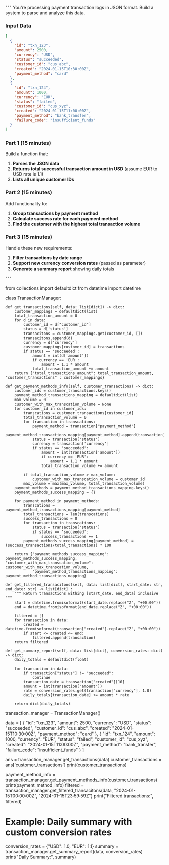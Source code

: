 """
You're processing payment transaction logs in JSON format. Build a system to parse and analyze this data.

### Input Data

```json
[
  {
    "id": "txn_123",
    "amount": 2500,
    "currency": "USD",
    "status": "succeeded",
    "customer_id": "cus_abc",
    "created": "2024-01-15T10:30:00Z",
    "payment_method": "card"
  },
  {
    "id": "txn_124",
    "amount": 1000,
    "currency": "EUR",
    "status": "failed",
    "customer_id": "cus_xyz",
    "created": "2024-01-15T11:00:00Z",
    "payment_method": "bank_transfer",
    "failure_code": "insufficient_funds"
  }
]
```

### Part 1 (15 minutes)

Build a function that:

1. **Parses the JSON data**
2. **Returns total successful transaction amount in USD** (assume EUR to USD rate is 1.1)
3. **Lists all unique customer IDs**

### Part 2 (15 minutes)

Add functionality to:

1. **Group transactions by payment method**
2. **Calculate success rate for each payment method**
3. **Find the customer with the highest total transaction volume**

### Part 3 (15 minutes)

Handle these new requirements:

1. **Filter transactions by date range**
2. **Support new currency conversion rates** (passed as parameter)
3. **Generate a summary report** showing daily totals

"""

from collections import defaultdict
from datetime import datetime

class TransactionManager:

    def get_transactions(self, data: list[dict]) -> dict:
        customer_mappings = defaultdict(list)
        total_transaction_amount = 0
        for d in data:
            customer_id = d["customer_id"]
            status = d['status']
            transacitons = customer_mappings.get(customer_id, [])
            transacitons.append(d)
            currency = d['currency']
            customer_mappings[customer_id] = transacitons
            if status == 'succeeded':
                amount = int(d['amount'])
                if currency == 'EUR':
                    amount = 1.1 * amount
                total_transaction_amount += amount
        return {"total_transactions_amount": total_transaction_amount, "customer_transactions" : customer_mappings}

    def get_payment_methods_info(self, customer_transactions) -> dict:
        customer_ids = customer_transactions.keys()
        payment_method_transactions_mapping = defaultdict(list)
        max_volume = 0
        customer_with_max_transcation_volume = None
        for customer_id in customer_ids:
            transcations = customer_transactions[customer_id]
            total_transaction_volume = 0
            for transaction in transcations:
                payment_method = transaction["payment_method"]
                payment_method_transactions_mapping[payment_method].append(transaction)
                status = transaction['status']
                currency = transaction['currency']
                if status == 'succeeded':
                    amount = int(transaction['amount'])
                    if currency == 'EUR':
                        amount = 1.1 * amount
                    total_transaction_volume += amount

            if total_transaction_volume > max_volume:
                customer_with_max_transcation_volume = customer_id
            max_volume = max(max_volume, total_transaction_volume)
        payment_methods = payment_method_transactions_mapping.keys()
        payment_methods_success_mapping = {}

        for payment_method in payment_methods:
            transcations = payment_method_transactions_mapping[payment_method]
            total_transactions = len(transcations)
            success_transactions = 0
            for transaction in transcations:
                status = transaction['status']
                if status == 'succeeded':
                    success_transactions += 1
            payment_methods_success_mapping[payment_method] = (success_transactions/total_transactions) * 100

        return {"payment_methods_success_mapping": payment_methods_success_mapping, "customer_with_max_transcation_volume": customer_with_max_transcation_volume,
                "payment_method_transactions_mapping": payment_method_transactions_mapping}

    def get_filtered_transacitons(self, data: list[dict], start_date: str, end_date: str) -> list[dict] :
        """ Return transactions withing [start_date, end_data] inclusive """
        start = datetime.fromisoformat(start_date.replace("Z", "+00:00"))
        end = datetime.fromisoformat(end_date.replace("Z", "+00:00"))

        filtered = []
        for transaction in data:
            created = datetime.fromisoformat(transaction["created"].replace("Z", "+00:00"))
            if start <= created <= end:
                filtered.append(transaction)
        return filtered

    def get_summary_report(self, data: list[dict], conversion_rates: dict) -> dict:
        daily_totals = defaultdict(float)

        for transaction in data:
            if transaction["status"] != "succeeded":
                continue
            transaction_date = transaction["created"][10]
            amount = int(transaction["amount"])
            rate = conversion_rates.get(transaction["currency"], 1.0)
            daily_totals[transaction_date] += amount * rate

        return dict(daily_totals)

transaction_manager = TransactionManager()

data = [
{
"id": "txn_123",
"amount": 2500,
"currency": "USD",
"status": "succeeded",
"customer_id": "cus_abc",
"created": "2024-01-15T10:30:00Z",
"payment_method": "card"
},
{
"id": "txn_124",
"amount": 1000,
"currency": "EUR",
"status": "failed",
"customer_id": "cus_xyz",
"created": "2024-01-15T11:00:00Z",
"payment_method": "bank_transfer",
"failure_code": "insufficient_funds"
}
]

ans = transaction_manager.get_transactions(data)
customer_transactions = ans['customer_transactions']
print(customer_transactions)

payment_method_info = transaction_manager.get_payment_methods_info(customer_transactions)
print(payment_method_info)
filtered = transaction_manager.get_filtered_transacitons(data, "2024-01-15T00:00:00Z", "2024-01-15T23:59:59Z")
print("Filtered transactions:", filtered)

# Example: Daily summary with custom conversion rates

conversion_rates = {"USD": 1.0, "EUR": 1.1}
summary = transaction_manager.get_summary_report(data, conversion_rates)
print("Daily Summary:", summary)
